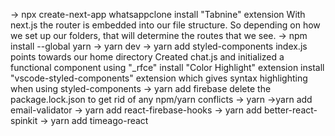 -> npx create-next-app whatsappclone
install "Tabnine" extension
With next.js the router is embedded into our file structure. So depending on how we set up our folders, that will determine the routes that we see.
-> npm install --global yarn
-> yarn dev
-> yarn add styled-components
index.js points towards our home directory
Created chat.js and initialized a functional component using "\_rfce"
install "Color Highlight" extension
install "vscode-styled-components" extension which gives syntax highlighting when using styled-components
-> yarn add firebase
delete the package.lock.json to get rid of any npm/yarn conflicts
-> yarn
->yarn add email-validator
-> yarn add react-firebase-hooks
-> yarn add better-react-spinkit
-> yarn add timeago-react

